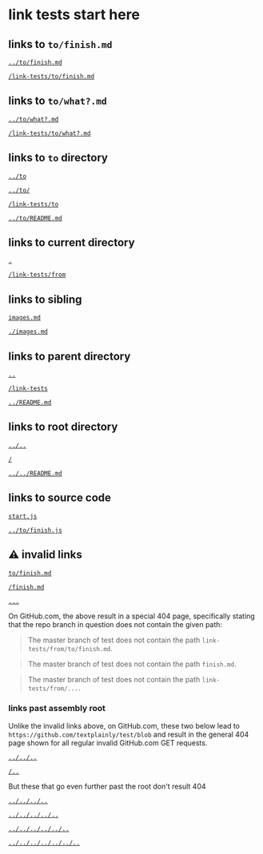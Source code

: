 # link tests start here

## links to `to/finish.md`

[`../to/finish.md`](../to/finish.md)

[`/link-tests/to/finish.md`](/link-tests/to/finish.md)


## links to `to/what?.md`

[`../to/what?.md`](../to/what?.md)

[`/link-tests/to/what?.md`](/link-tests/to/what?.md)


## links to `to` directory

[`../to`](../to)

[`../to/`](../to/)

[`/link-tests/to`](/link-tests/to)

[`../to/README.md`](../to/README.md)


## links to current directory

[`.`](.)

[`/link-tests/from`](/link-tests/from)


## links to sibling

[`images.md`](images.md)

[`./images.md`](./images.md)


## links to parent directory

[`..`](..)

[`/link-tests`](/link-tests)

[`../README.md`](../README.md)


## links to root directory

[`../..`](../..)

[`/`](/)

[`../../README.md`](../../README.md)


## links to source code

[`start.js`](start.js)

[`../to/finish.js`](../to/finish.js)


## ⚠️ invalid links

[`to/finish.md`](to/finish.md)

[`/finish.md`](/finish.md)

[`...`](...)

On GitHub.com, the above result in a special 404 page, specifically stating that
the repo branch in question does not contain the given path:

> The master branch of test does not contain the path `link-tests/from/to/finish.md`.

> The master branch of test does not contain the path `finish.md`.

> The master branch of test does not contain the path `link-tests/from/...`.


### links past assembly root

Unlike the invalid links above, on GitHub.com, these two below 
lead to `https://github.com/textplainly/test/blob` and result in the
general 404 page shown for all regular invalid GitHub.com GET requests.

[`../../..`](../../..)   

[`/..`](/..)

But these that go even further past the root don't result 404 

[`../../../..`](../../../..)

[`../../../../..`](../../../../..)

[`../../../../../..`](../../../../../..)

[`../../../../../../..`](../../../../../../..)
